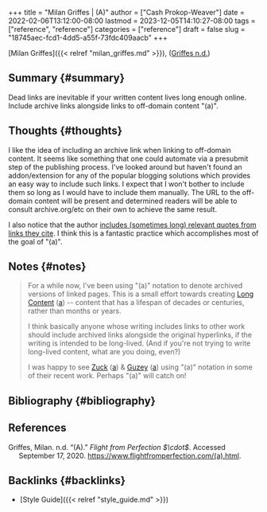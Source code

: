 +++
title = "Milan Griffes | (A)"
author = ["Cash Prokop-Weaver"]
date = 2022-02-06T13:12:00-08:00
lastmod = 2023-12-05T14:10:27-08:00
tags = ["reference", "reference"]
categories = ["reference"]
draft = false
slug = "18745aec-fcd1-4dd5-a55f-73fdc409aacb"
+++

[Milan Griffes]({{< relref "milan_griffes.md" >}}), (<a href="#citeproc_bib_item_1">Griffes n.d.</a>)


## Summary {#summary}

Dead links are inevitable if your written content lives long enough online. Include archive links alongside links to off-domain content "(a)".


## Thoughts {#thoughts}

I like the idea of including an archive link when linking to off-domain content. It seems like something that one could automate via a presubmit step of the publishing process. I've looked around but haven't found an addon/extension for any of the popular blogging solutions which provides an easy way to include such links. I expect that I won't bother to include them so long as I would have to include them manually. The URL to the off-domain content will be present and determined readers will be able to consult archive.org/etc on their own to achieve the same result.

I also notice that the author [includes (sometimes long) relevant quotes from links they cite](https://www.flightfromperfection.com/the-best-explanation-of-modern-monetary-theory.html). I think this is a fantastic practice which accomplishes most of the goal of "(a)".


## Notes {#notes}

> For a while now, I've been using "(a)" notation to denote archived versions of linked pages. This is a small effort towards creating [Long Content](https://www.gwern.net/About#long-content) ([a](https://web.archive.org/web/20190131084052/https://www.gwern.net/About)) -- content that has a lifespan of decades or centuries, rather than months or years.
>
> I think basically anyone whose writing includes links to other work should include archived links alongside the original hyperlinks, if the writing is intended to be long-lived. (And if you're not trying to write long-lived content, what are you doing, even?)
>
> I was happy to see [Zuck](https://www.andzuck.com/people/peoplewhointerestme/) ([a](http://archive.fo/jPk3I)) &amp; [Guzey](https://guzey.com/why-we-underappreciate-technological-progress/) ([a](https://web.archive.org/web/20191013172904/https://guzey.com/why-we-underappreciate-technological-progress/)) using "(a)" notation in some of their recent work. Perhaps "(a)" will catch on!


## Bibliography {#bibliography}

## References

<style>.csl-entry{text-indent: -1.5em; margin-left: 1.5em;}</style><div class="csl-bib-body">
  <div class="csl-entry"><a id="citeproc_bib_item_1"></a>Griffes, Milan. n.d. “(A).” <i>Flight from Perfection $\cdot$</i>. Accessed September 17, 2020. <a href="https://www.flightfromperfection.com/(a).html">https://www.flightfromperfection.com/(a).html</a>.</div>
</div>


## Backlinks {#backlinks}

-   [Style Guide]({{< relref "style_guide.md" >}})
